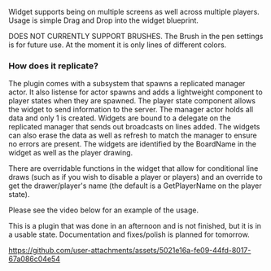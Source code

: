 Widget supports being on multiple screens as well across multiple players. Usage is simple Drag and Drop into the widget blueprint.

DOES NOT CURRENTLY SUPPORT BRUSHES. The Brush in the pen settings is for future use. At the moment it is only lines of different colors.


### How does it replicate?

The plugin comes with a subsystem that spawns a replicated manager actor. It also listense for actor spawns and adds a lightweight component to player states when they are spawned. The player state component allows the widget to send information to the server. The manager actor holds all data and only 1 is created. Widgets are bound to a delegate on the replicated manager that sends out broadcasts on lines added. The widgets can also erase the data as well as refresh to match the manager to ensure no errors are present. The widgets are identified by the BoardName in the widget as well as the player drawing. 

There are overridable functions in the widget that allow for conditional line draws (such as if you wish to disable a player or players) and an override to get the drawer/player's name (the default is a GetPlayerName on the player state). 

Please see the video below for an example of the usage. 

This is a plugin that was done in an afternoon and is not finished, but it is in a usable state.
Documentation and fixes/polish is planned for tomorrow.



https://github.com/user-attachments/assets/5021e16a-fe09-44fd-8017-67a086c04e54

